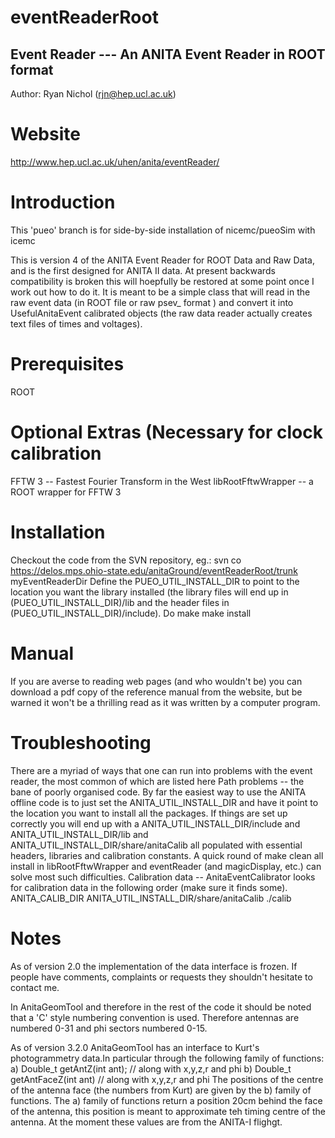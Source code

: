 # eventReaderRoot
## Event Reader --- An ANITA Event Reader in ROOT format
Author: Ryan Nichol (rjn@hep.ucl.ac.uk)

Website
========
http://www.hep.ucl.ac.uk/uhen/anita/eventReader/

Introduction
============
This 'pueo' branch is for side-by-side installation of nicemc/pueoSim with icemc


This is version 4 of the ANITA Event Reader for ROOT Data and Raw Data, and is the first designed for ANITA II data. At present backwards compatibility is broken this will hoepfully be restored at some point once I work out how to do it. It is meant to be a simple class that will read in the raw event data (in ROOT file or raw psev_ format ) and convert it into UsefulAnitaEvent calibrated objects (the raw data reader actually creates text files of times and voltages).

Prerequisites
=============
ROOT

Optional Extras (Necessary for clock calibration
=============== 
FFTW 3 -- Fastest Fourier Transform in the West
libRootFftwWrapper -- a ROOT wrapper for FFTW 3

Installation
============
Checkout the code from the SVN repository, eg.: 
svn co https://delos.mps.ohio-state.edu/anitaGround/eventReaderRoot/trunk myEventReaderDir
Define the PUEO_UTIL_INSTALL_DIR to point to the location you want the library installed (the library files will end up in (PUEO_UTIL_INSTALL_DIR)/lib and the header files in (PUEO_UTIL_INSTALL_DIR)/include).
Do
make
make install

Manual
========
If you are averse to reading web pages (and who wouldn't be) you can download a pdf copy of the reference manual from the website, but be warned it won't be a thrilling read as it was written by a computer program.

Troubleshooting
================
There are a myriad of ways that one can run into problems with the event reader, the most common of which are listed here
Path problems -- the bane of poorly organised code. By far the easiest way to use the ANITA offline code is to just set the ANITA_UTIL_INSTALL_DIR and have it point to the location you want to install all the packages. If things are set up correctly you will end up with a ANITA_UTIL_INSTALL_DIR/include and ANITA_UTIL_INSTALL_DIR/lib and ANITA_UTIL_INSTALL_DIR/share/anitaCalib all populated with essential headers, libraries and calibration constants. A quick round of
make clean all install
in libRootFftwWrapper and eventReader (and magicDisplay, etc.) can solve most such difficulties.
Calibration data -- AnitaEventCalibrator looks for calibration data in the following order (make sure it finds some).
ANITA_CALIB_DIR
ANITA_UTIL_INSTALL_DIR/share/anitaCalib
./calib


Notes
======
As of version 2.0 the implementation of the data interface is frozen. If people have comments, complaints or requests they shouldn't hesitate to contact me. 

In AnitaGeomTool and therefore in the rest of the code it should be noted that a 'C' style numbering convention is used. Therefore antennas are numbered 0-31 and phi sectors numbered 0-15. 

As of version 3.2.0 AnitaGeomTool has an interface to Kurt's photogrammetry data.In particular through the following family of functions:
a)  Double_t getAntZ(int ant);    // along with x,y,z,r and phi	
b)  Double_t getAntFaceZ(int ant) // along with x,y,z,r and phi	
The positions of the centre of the antenna face (the numbers from Kurt) are given by the b) family of functions. The a) family of functions return a position 20cm behind the face of the antenna, this position is meant to approximate teh timing centre of the antenna. At the moment these values are from the ANITA-I flighgt.

